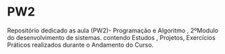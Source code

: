 # PW2
Repositório dedicado as aula (PW2)- Programação e Algoritmo , 2ºModulo do desenvolvimento de sistemas.
contendo Estudos , Projetos, Exercícios Práticos realizados durante o Andamento do Curso.
